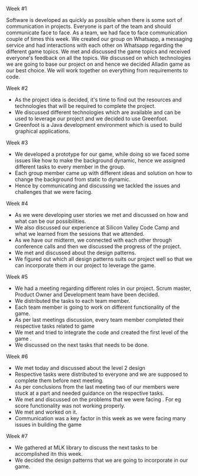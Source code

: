 
Week #1

Software is developed as quickly as possible when there is some sort of communication in projects. Everyone is part of the team and should communicate face to face. As a team, we had face to face communication couple of times this week. We created our group on Whatsapp, a messaging service and had interactions with each other on Whatsapp regarding the different game topics. We met and discussed the game topics and received everyone's feedback on all the topics. We discussed on which technologies we are going to base our project on and hence we decided Alladin game as our best choice. We will work together on everything from requirements to code.


Week #2 
* As the project idea is decided, it's time to find out the resources and technologies that will be required to  complete the project. 
* We discussed different technologies which are available and can be used to leverage our project and we decided to use Greenfoot.
* Greenfoot is a Java development environment which is used to build graphical applications.

Week #3
* We developed a prototype for our game, while doing so we faced some issues like how to make the background dynamic, hence we assigned different tasks to every member in the group.
* Each group member came up with different ideas and solution on how to change the background from static to dynamic.
* Hence by communicating and discussing we tackled the issues and challenges that we were facing.

Week #4
* As we were developing user stories we met and discussed on how and what can be our possibilities.
* We also discussed our experience at Silicon Valley Code Camp and what we learned from the sessions that we attended.
* As we have our midterm, we connected with each other through conference calls and then we discussed the progress of the project. 
* We met and discussed about the design patterns.
* We figured out which all design patterns suits our project well so that we can incorporate them in our project to leverage the game.

Week #5

* We had a meeting regarding different roles in our project. Scrum master, Product Owner and Development team have been decided.
* We distributed the tasks to each team member.
* Each team member is going to work on different functionality of the game.
* As per last meetings discussion, every team member completed their respective tasks related to game
* We met and tried to integrate the code and created the first level of the game .
* We discussed on the next tasks that needs to be done.

Week #6
* We met today and discussed about the level 2 design
* Respective tasks were distributed to everyone and we are supposed to complete them before next meeting.
* As per conclusions from the last meeting two of our members were stuck at a part and needed guidance on the respective tasks.
* We met and discussed on the problems that we were facing . For eg score functionality was not working properly.
* We met and worked on it.
* Communication was a key factor in this week as we were facing many issues in building the game

Week #7
* We gathered at MLK library to discuss the next tasks to be accomplished itn this week.
* We decided the design patterns that we are going to incorporate in our game.
